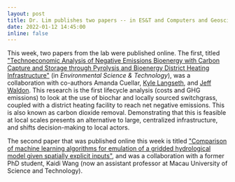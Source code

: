 ```yaml
---
layout: post
title: Dr. Lim publishes two papers -- in ES&T and Computers and Geosciences
date: 2022-01-12 14:45:00
inline: false
---
```


This week, two papers from the lab were published online. The first, titled ["Technoeconomic Analysis of Negative Emissions Bioenergy with Carbon Capture and Storage through Pyrolysis and Bioenergy District Heating Infrastructure"](https://doi.org/10.1021/acs.est.1c03478) (in *Environmental Science & Technology*), was a collaboration with co-authors Amanda Cuellar, [Kyle Langseth](http://www.langseth.us/), and [Jeff Waldon](https://restorationbio.com/). This research is the first lifecycle analysis (costs and GHG emissions) to look at the use of biochar and locally sourced switchgrass, coupled with a district heating facility to reach net negative emissions. This is also known as carbon dioxide removal. Demonstrating that this is feasible at local scales presents an alternative to large, centralized infrastructure, and shifts decision-making to local actors.

The second paper that was published online this week is titled ["Comparison of machine learning algorithms for emulation of a gridded hydrological model given spatially explicit inputs"](https://doi.org/10.1016/j.cageo.2021.105025), and was a collaboration with a former PhD student, Kaidi Wang (now an assistant professor at Macau University of Science and Technology).
